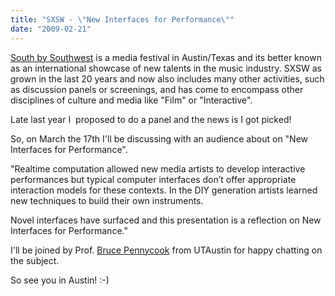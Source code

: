 ```yaml
---
title: "SXSW - \"New Interfaces for Performance\""
date: "2009-02-21"
---
```


[South by Southwest](http://www.sxsw.com/ "SXSW") is a media festival in Austin/Texas and its better known as an international showcase of new talents in the music industry. SXSW as grown in the last 20 years and now also includes many other activities, such as discussion panels or screenings, and has come to encompass other disciplines of culture and media like "Film" or "Interactive".

Late last year I  proposed to do a panel and the news is I got picked!

So, on March the 17th I'll be discussing with an audience about on "New Interfaces for Performance".

"Realtime computation allowed new media artists to develop interactive performances but typical computer interfaces don’t offer appropriate interaction models for these contexts. In the DIY generation artists learned new techniques to build their own instruments.

Novel interfaces have surfaced and this presentation is a reflection on New Interfaces for Performance."

I'll be joined by Prof. [Bruce Pennycook](http://pennycook.music.utexas.edu/ "Bruce Pennycook") from UTAustin for happy chatting on the subject.

So see you in Austin! :-)
